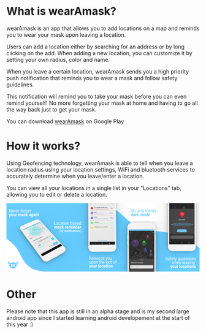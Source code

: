 # What is wearAmask?
wearAmask is an app that allows you to add locations on a map and reminds you to wear your mask upon leaving a location. 

Users can add a location either by searching for an address or by long clicking on the add. When adding a new location, you can customize it by setting your own radius, color and name. 

When you leave a certain location, wearAmask sends you a high priority push notification that reminds you to wear a mask and follow safety guidelines. 

This notification will remind you to take your mask before you can even remind yourself! No more forgetting your mask at home and having to go all the way back just to get your mask.

You can download [wearAmask](https://play.google.com/store/apps/details?id=com.hudzah.wearamask) on Google Play

# How it works?

Using Geofencing technology, wearAmask is able to tell when you leave a location radius using your location settings, WiFi and bluetooth services to accurately determine when you leave/enter a location.

You can view all your locations in a single list in your "Locations" tab, allowing you to edit or delete a location.



![](wAmFullScreenshot.png)



# Other
Please note that this app is still in an alpha stage and is my second large android app since I started learning android developement at the start of this year :)
